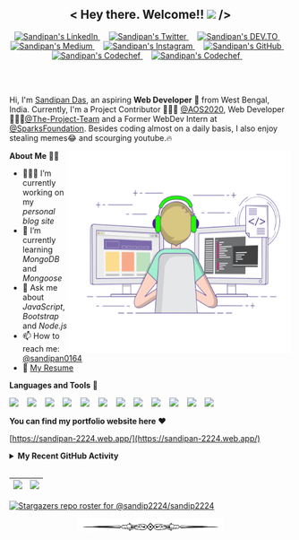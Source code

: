 <h2 align="center">< Hey there. Welcome!! <img src="https://media.giphy.com/media/hvRJCLFzcasrR4ia7z/giphy.gif" width="25px"> /></h2>

<p align="center">
  <a href="https://www.linkedin.com/in/sandipan0164/">
    <img alt="Sandipan's LinkedIn" width="26px" src="https://cdn.jsdelivr.net/npm/simple-icons@v3/icons/linkedin.svg" />
  </a><span>&nbsp;&nbsp;&nbsp;</span>
  <a href="https://twitter.com/sandipan_2224">
    <img alt="Sandipan's Twitter" width="26px" src="https://cdn.jsdelivr.net/npm/simple-icons@v3/icons/twitter.svg" />
  </a><span>&nbsp;&nbsp;&nbsp;</span>
  <a href="https://dev.to/sandip2224">
    <img alt="Sandipan's DEV.TO" width="26px" src="https://simpleicons.org/icons/dev-dot-to.svg" />
  </a><span>&nbsp;&nbsp;&nbsp;</span>
  <a href="https://sandip2224.medium.com/">
    <img alt="Sandipan's Medium" width="26px" src="https://cdn.jsdelivr.net/npm/simple-icons@v3/icons/medium.svg" />
  </a><span>&nbsp;&nbsp;&nbsp;</span>
  <a href="https://www.instagram.com/sandipan_2224/">
    <img alt="Sandipan's Instagram" width="26px" src="https://cdn.jsdelivr.net/npm/simple-icons@v3/icons/instagram.svg" />
  </a><span>&nbsp;&nbsp;&nbsp;</span>
  <a href="https://www.github.com/sandip2224/">
    <img alt="Sandipan's GitHub" width="26px" src="https://cdn.jsdelivr.net/npm/simple-icons@v3/icons/github.svg" />
  </a><span>&nbsp;&nbsp;&nbsp;</span>
  <a href="https://www.codechef.com/users/sandipan_2224">
    <img alt="Sandipan's Codechef" width="26px" src="https://cdn.jsdelivr.net/npm/simple-icons@v3/icons/codechef.svg" />
  </a><span>&nbsp;&nbsp;&nbsp;</span>
  <a href="https://codeforces.com/profile/sandipan_2224">
    <img alt="Sandipan's Codechef" width="26px" src="https://cdn.jsdelivr.net/npm/simple-icons@v3/icons/codeforces.svg" />
  </a><span>&nbsp;&nbsp;&nbsp;</span>
</p>
<br>

<br/>

Hi, I'm [Sandipan Das](https://sandipan-2224.web.app/), an aspiring **Web Developer** 🚀 from West Bengal, India. Currently, I'm a Project Contributor  🙍🏽‍♂️ [@AOS2020](https://aos.sanscript.tech/), Web Developer 🙍🏽‍♂️[@The-Project-Team](https://www.theprojectteam.in/) and a Former WebDev Intern at [@SparksFoundation](https://www.thesparksfoundationsingapore.org/). Besides coding almost on a daily basis, I also enjoy stealing memes😂 and scourging youtube.🔥

<img src="img/Prev11.gif" height=360 width=400 align="right"/>  


**About Me** 👨‍🎓 

- 👨🏽‍💻 I’m currently working on my *personal blog site*
- 🌱 I’m currently learning *MongoDB* and *Mongoose*
- 💬 Ask me about *JavaScript*, *Bootstrap* and *Node.js*
- 📫 How to reach me: [@sandipan0164](https://linkedin.com/sandipan0164/)
- 📝 [My Resume](https://resume.io/r/EWFouhDzC)

**Languages and Tools** 🎨  

<p align="left">
  <img src="https://simpleicons.org/icons/html5.svg" height="24px" />
  <span>&nbsp;&nbsp;</span>
  <img src="https://simpleicons.org/icons/css3.svg" height="24px" />
  <span>&nbsp;&nbsp;</span>
  <img src="https://simpleicons.org/icons/javascript.svg" height="24px" />
  <span>&nbsp;&nbsp;</span>
  <img src="https://simpleicons.org/icons/bootstrap.svg" height="24px" />
  <span>&nbsp;&nbsp;</span>
  <img src="https://simpleicons.org/icons/jquery.svg" height="24px" />
  <span>&nbsp;&nbsp;</span>
  <img src="https://simpleicons.org/icons/markdown.svg" height="24px" />
  <span>&nbsp;&nbsp;</span>
  <img src="https://simpleicons.org/icons/node-dot-js.svg" height="24px" />
  <span>&nbsp;&nbsp;</span>
  <img src="https://simpleicons.org/icons/nodemon.svg" height="24px" />
  <span>&nbsp;&nbsp;</span>
  <img src="https://simpleicons.org/icons/c.svg" height="24px" />
  <span>&nbsp;&nbsp;</span>
  <img src="https://simpleicons.org/icons/cplusplus.svg" height="24px" />
  <span>&nbsp;&nbsp;</span>
  <img src="https://simpleicons.org/icons/python.svg" height="24px" />
  <span>&nbsp;&nbsp;</span>
  <img src="https://simpleicons.org/icons/git.svg" height="24px" />
 </p>

**You can find my portfolio website here** :heart:

[https://sandipan-2224.web.app/](https://sandipan-2224.web.app/)

<details>
  <summary><strong>My Recent GitHub Activity</strong></summary>
  
<!--START_SECTION:activity-->
1. 🗣 Commented on [#4](https://github.com/Codextream/CGPA_ESTIMATOR/issues/4) in [Codextream/CGPA_ESTIMATOR](https://github.com/Codextream/CGPA_ESTIMATOR)
2. 🗣 Commented on [#5](https://github.com/Codextream/CGPA_ESTIMATOR/issues/5) in [Codextream/CGPA_ESTIMATOR](https://github.com/Codextream/CGPA_ESTIMATOR)
3. 🎉 Merged PR [#1](https://github.com/sandip2224/Portfolio-Custom-Domain/pull/1) in [sandip2224/Portfolio-Custom-Domain](https://github.com/sandip2224/Portfolio-Custom-Domain)
4. ❗️ Opened issue [#7](https://github.com/sandip2224/Best-Web-Development-Resources/issues/7) in [sandip2224/Best-Web-Development-Resources](https://github.com/sandip2224/Best-Web-Development-Resources)
5. 🎉 Merged PR [#6](https://github.com/sandip2224/Best-Web-Development-Resources/pull/6) in [sandip2224/Best-Web-Development-Resources](https://github.com/sandip2224/Best-Web-Development-Resources)
<!--END_SECTION:activity-->

</details>
<br/>

| <img src="https://github-readme-stats.vercel.app/api?username=sandip2224&show_icons=true&count_private=true"/> | <img src="https://github-readme-streak-stats.herokuapp.com/?user=sandip2224"/> |
|:------------:|:------------:|


[![Stargazers repo roster for @sandip2224/sandip2224](https://reporoster.com/stars/sandip2224/sandip2224)](https://github.com/sandip2224/sandip2224/stargazers)

<p align="center"><img height="24" src="img/border.jpg"/></p>
